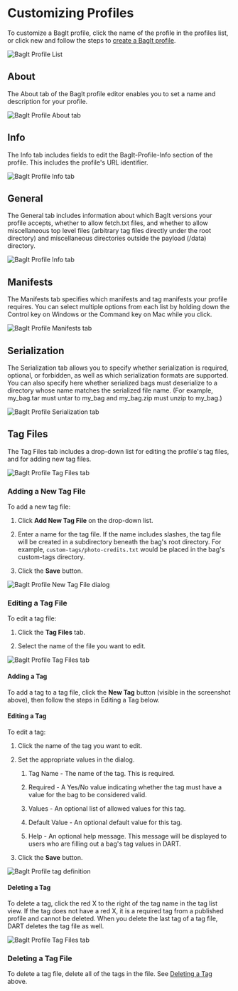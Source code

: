 # Customizing Profiles

To customize a BagIt profile, click the name of the profile in the profiles list, or click new and follow the steps to [create a BagIt profile](creating.md).

![BagIt Profile List](../../img/bagit_profiles/list.png)

## About

The About tab of the BagIt profile editor enables you to set a name and description for your profile.

![BagIt Profile About tab](../../img/bagit_profiles/about.png)

## Info

The Info tab includes fields to edit the BagIt-Profile-Info section of the profile. This includes the profile's URL identifier.

![BagIt Profile Info tab](../../img/bagit_profiles/info.png)

## General

The General tab includes information about which BagIt versions your profile accepts, whether to allow fetch.txt files, and whether to allow miscellaneous top level files (arbitrary tag files directly under the root directory) and miscellaneous directories outside the payload (/data) directory.

![BagIt Profile Info tab](../../img/bagit_profiles/info.png)

## Manifests

The Manifests tab specifies which manifests and tag manifests your profile requires. You can select multiple options from each list by holding down the Control key on Windows or the Command key on Mac while you click.

![BagIt Profile Manifests tab](../../img/bagit_profiles/manifests.png)

## Serialization

The Serialization tab allows you to specify whether serialization is required, optional, or forbidden, as well as which serialization formats are supported. You can also specify here whether serialized bags must deserialize to a directory whose name matches the serialized file name. (For example, my_bag.tar must untar to my_bag and my_bag.zip must unzip to my_bag.)

![BagIt Profile Serialization tab](../../img/bagit_profiles/serialization.png)

## Tag Files

The Tag Files tab includes a drop-down list for editing the profile's tag files, and for adding new tag files.

![BagIt Profile Tag Files tab](../../img/bagit_profiles/tag_files.png)

### Adding a New Tag File

To add a new tag file:

1. Click __Add New Tag File__ on the drop-down list.

1. Enter a name for the tag file. If the name includes slashes, the tag file will be created in a subdirectory beneath the bag's root directory. For example, `custom-tags/photo-credits.txt` would be placed in the bag's custom-tags directory.

1. Click the __Save__ button.

![BagIt Profile New Tag File dialog](../../img/bagit_profiles/new_tag_file.png)

### Editing a Tag File

To edit a tag file:

1. Click the __Tag Files__ tab.

1. Select the name of the file you want to edit.

![BagIt Profile Tag Files tab](../../img/bagit_profiles/tag_files.png)

#### Adding a Tag

To add a tag to a tag file, click the __New Tag__ button (visible in the screenshot above), then follow the steps in Editing a Tag below.

#### Editing a Tag

To edit a tag:

1. Click the name of the tag you want to edit.

1. Set the appropriate values in the dialog.

    1. Tag Name - The name of the tag. This is required.

    1. Required - A Yes/No value indicating whether the tag must have a value
       for the bag to be considered valid.

    1. Values - An optional list of allowed values for this tag.

    1. Default Value - An optional default value for this tag.

    1. Help - An optional help message. This message will be displayed to
       users who are filling out a bag's tag values in DART.

1. Click the __Save__ button.

![BagIt Profile tag definition](../../img/bagit_profiles/tag_definitions.png)

#### Deleting a Tag

To delete a tag, click the red X to the right of the tag name in the tag list view. If the tag does not have a red X, it is a required tag from a published profile and cannot be deleted. When you delete the last tag of a tag file, DART deletes the tag file as well.

![BagIt Profile Tag Files tab](../../img/bagit_profiles/tag_files.png)

### Deleting a Tag File

To delete a tag file, delete all of the tags in the file. See [Deleting a Tag](#deleting-a-tag) above.